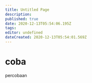 ```yaml
---
title: Untitled Page
description: 
published: true
date: 2020-12-13T05:54:06.195Z
tags: 
editor: undefined
dateCreated: 2020-12-13T05:54:01.569Z
---
```


# coba
percobaan